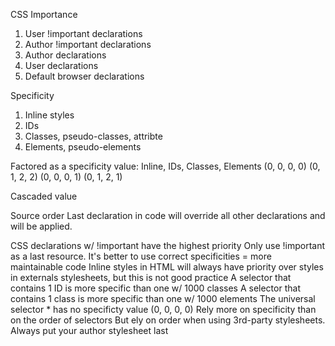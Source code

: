 CSS Importance

1. User !important declarations
2. Author !important declarations
3. Author declarations
4. User declarations
5. Default browser declarations

Specificity

1. Inline styles
2. IDs
3. Classes, pseudo-classes, attribte
4. Elements, pseudo-elements

Factored as a specificity value:
Inline, IDs, Classes, Elements
(0, 0, 0, 0)
(0, 1, 2, 2)
(0, 0, 0, 1)
(0, 1, 2, 1)

Cascaded value

Source order
Last declaration in code will override all other declarations and will be applied.

CSS declarations w/ !important have the highest priority
Only use !important as a last resource. It's better to use correct specificities = more maintainable code
Inline styles in HTML will always have priority over styles in externals stylesheets, but this is not good practice
A selector that contains 1 ID is more specific than one w/ 1000 classes
A selector that contains 1 class is more specific than one w/ 1000 elements
The universal selector * has no specificty value (0, 0, 0, 0)
Rely more on specificity than on the order of selectors
But ely on order when using 3rd-party stylesheets. Always put your author stylesheet last
